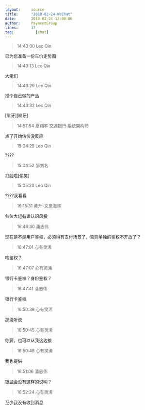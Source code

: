 ```yaml
---
layout:     source 
title:      "2018-02-24-WeChat"
date:       2018-02-24 12:00:00
author:     PaymentGroup
lines:      17 
tag:		  [chat]
---
```

> 14:43:00  Leo Qin  
   
已为您准备一份车价走势图  
   
> 14:43:13  Leo Qin  
   
大佬们  
   
> 14:43:29  Leo Qin  
   
推个自己做的产品  
   
> 14:43:32  Leo Qin  
   
[呲牙][呲牙]  
   
> 14:57:54  夏翔宇 交通银行 系统架构师   
   
点了开始估价没反应  
   
> 15:04:25  Leo Qin  
   
????  
   
> 15:04:52  邹刘名  
   
打脸啦[偷笑]  
   
> 15:05:20  Leo Qin  
   
????我看看  
   
> 16:15:31  黄升-文思海辉   
   
各位大佬有谁认识风投  
   
> 16:46:40  潘志伟  
   
现在是不是用户鉴权，必须得有支付场景了，否则单独的鉴权不开放了？  
   
> 16:47:01  心有灵浠  
   
啥鉴权？  
   
> 16:47:07  心有灵浠  
   
银行卡鉴权？身份鉴权？  
   
> 16:47:41  潘志伟  
   
银行卡鉴权  
   
> 16:50:39  心有灵浠  
   
那没听说  
   
> 16:50:45  心有灵浠  
   
你要，也可以从我这边接  
   
> 16:50:48  心有灵浠  
   
我也提供  
   
> 16:51:06  潘志伟  
   
银监会没有这样的说明？  
   
> 16:52:24  心有灵浠  
   
至少我没有收到消息  
   
